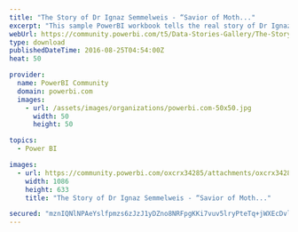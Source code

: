 ```yaml
---
title: "The Story of Dr Ignaz Semmelweis - “Savior of Moth..."
excerpt: "This sample PowerBI workbook tells the real story of Dr Ignaz Semmelweis. Year is 1846 , Dr Semmelweis begins his 3 year work at Vienna Hospital"
webUrl: https://community.powerbi.com/t5/Data-Stories-Gallery/The-Story-of-Dr-Ignaz-Semmelweis-Savior-of-Mothers/m-p/62206
type: download
publishedDateTime: 2016-08-25T04:54:00Z
heat: 50

provider:
  name: PowerBI Community
  domain: powerbi.com
  images:
    - url: /assets/images/organizations/powerbi.com-50x50.jpg
      width: 50
      height: 50

topics:
  - Power BI

images:
  - url: https://community.powerbi.com/oxcrx34285/attachments/oxcrx34285/DataStoriesGallery/250/1/MaternalChildBedFever-The%20Story%20of%20Dr%20Ignaz%20Semmelweis.png
    width: 1086
    height: 633
    title: "The Story of Dr Ignaz Semmelweis - “Savior of Moth..."

secured: "mznIQNlNPAeYslfpmzs6zJzJ1yDZno8NRFpgKKi7vuv5lryPteTq+jWXEcDvl+aT0DIQmpVpOiOhHqQCNPXX14O9hx76dcYKR90IH0iE0lFJ6ivHAPIQRMKGCxlR8OaX9QLRiAJ5Ng/+jIjFuuT2Ns78pF7ZC2ZB53RHgrmF3ueNi2DNhIs84a9vFHBQ2nWtNfNkvjYBovX0+IcFviMn178CcnVF3psu2Z0AFFgWS3yA5BVNKg7WAKCDd1kMSwNBkTes0xibMuPK0WbZTYhezCSYwsx+r+bLdX/W9Fm2r99rPjrGegAVIsh0THjWaJ0OGfGM+u3V9CMicFi0vwEu0kGMxci3gT4+pwuh1tKhB+huPRlFe+jxkteW/GWCHJx/;A6sDCR/CJGf+GyJpe6gYTA=="
---
```


